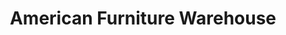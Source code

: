 ---
title: "American Furniture Warehouse"
url: /longmont/american-furniture-warehouse/
shop: Möbel
---